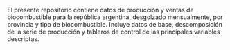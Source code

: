 El presente repositorio contiene datos de producción y ventas de biocombustible para la república argentina, desgolzado mensualmente, por provincia y tipo de biocombustible. Incluye datos de base, descomposición de la serie de producción y tableros de control de las principales variables descriptas.
